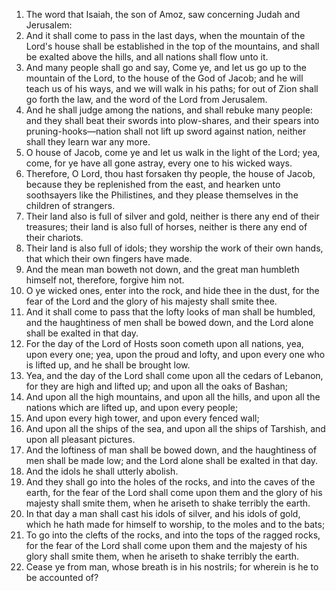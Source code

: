 1. The word that Isaiah, the son of Amoz, saw concerning Judah and Jerusalem:
2. And it shall come to pass in the last days, when the mountain of the Lord's house shall be established in the top of the mountains, and shall be exalted above the hills, and all nations shall flow unto it.
3. And many people shall go and say, Come ye, and let us go up to the mountain of the Lord, to the house of the God of Jacob; and he will teach us of his ways, and we will walk in his paths; for out of Zion shall go forth the law, and the word of the Lord from Jerusalem.
4. And he shall judge among the nations, and shall rebuke many people: and they shall beat their swords into plow-shares, and their spears into pruning-hooks—nation shall not lift up sword against nation, neither shall they learn war any more.
5. O house of Jacob, come ye and let us walk in the light of the Lord; yea, come, for ye have all gone astray, every one to his wicked ways.
6. Therefore, O Lord, thou hast forsaken thy people, the house of Jacob, because they be replenished from the east, and hearken unto soothsayers like the Philistines, and they please themselves in the children of strangers.
7. Their land also is full of silver and gold, neither is there any end of their treasures; their land is also full of horses, neither is there any end of their chariots.
8. Their land is also full of idols; they worship the work of their own hands, that which their own fingers have made.
9. And the mean man boweth not down, and the great man humbleth himself not, therefore, forgive him not.
10. O ye wicked ones, enter into the rock, and hide thee in the dust, for the fear of the Lord and the glory of his majesty shall smite thee.
11. And it shall come to pass that the lofty looks of man shall be humbled, and the haughtiness of men shall be bowed down, and the Lord alone shall be exalted in that day.
12. For the day of the Lord of Hosts soon cometh upon all nations, yea, upon every one; yea, upon the proud and lofty, and upon every one who is lifted up, and he shall be brought low.
13. Yea, and the day of the Lord shall come upon all the cedars of Lebanon, for they are high and lifted up; and upon all the oaks of Bashan;
14. And upon all the high mountains, and upon all the hills, and upon all the nations which are lifted up, and upon every people;
15. And upon every high tower, and upon every fenced wall;
16. And upon all the ships of the sea, and upon all the ships of Tarshish, and upon all pleasant pictures.
17. And the loftiness of man shall be bowed down, and the haughtiness of men shall be made low; and the Lord alone shall be exalted in that day.
18. And the idols he shall utterly abolish.
19. And they shall go into the holes of the rocks, and into the caves of the earth, for the fear of the Lord shall come upon them and the glory of his majesty shall smite them, when he ariseth to shake terribly the earth.
20. In that day a man shall cast his idols of silver, and his idols of gold, which he hath made for himself to worship, to the moles and to the bats;
21. To go into the clefts of the rocks, and into the tops of the ragged rocks, for the fear of the Lord shall come upon them and the majesty of his glory shall smite them, when he ariseth to shake terribly the earth.
22. Cease ye from man, whose breath is in his nostrils; for wherein is he to be accounted of?

